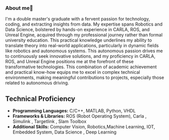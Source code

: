 ### About me👋

<!--
**Goldu/Goldu** is a ✨ _special_ ✨ repository because its `README.md` (this file) appears on your GitHub profile.

Here are some ideas to get you started:

- 🔭 I’m currently working on Autonomous Drive Project
- 🌱 I’m currently  working as Data Scientist
- 👯 I’m looking to collaborate on ...
- 🤔 I’m looking for help with ...
- 💬 Ask me about anything about autonomous driving
- 📫 How to reach me: You can reach me via email me or message me or vi phone
- 😄 Pronouns: ...
- ⚡ Fun fact: ...Playing cricket testing tabble tennis
-->
I'm a double master's graduate with a fervent passion for technology, coding, and extracting insights from data. My expertise spans Robotics and Data Science, bolstered by hands-on experience in CARLA, ROS, and Unreal Engine, acquired through my professional journey rather than formal university education. This practical knowledge underlines my ability to translate theory into real-world applications, particularly in dynamic fields like robotics and autonomous systems. This autonomous passion drives me to continuously seek innovative solutions, and my proficiency in CARLA, ROS, and Unreal Engine positions me at the forefront of these transformative technologies. This combination of academic achievement and practical know-how equips me to excel in complex technical environments, making meaningful contributions to projects, especially those related to autonomous driving.

## Technical Proficiency

- **Programming Languages:** C/C++, MATLAB, Python, VHDL
- **Frameworks & Libraries:** ROS (Robot Operating System), Carla , Simulink , Targetlink , Slam Toolbox
- **Additional Skills:** Computer Vision, Robotics,Machine Learning, IOT, Embedded System, Data Science , Deep Learning
